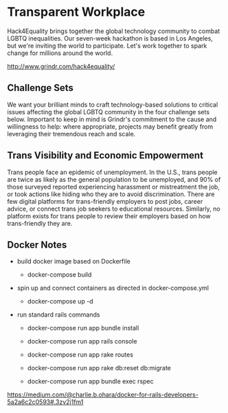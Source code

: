 # Transparent Workplace

Hack4Equality brings together the global technology community to combat LGBTQ inequalities. Our seven-week hackathon is based in Los Angeles, but we're inviting the world to participate. Let's work together to spark change for millions around the world.

http://www.grindr.com/hack4equality/

## Challenge Sets

We want your brilliant minds to craft technology-based solutions to critical issues affecting the global LGBTQ community in the four challenge sets below. Important to keep in mind is Grindr's commitment to the cause and willingness to help: where appropriate, projects may benefit greatly from leveraging their tremendous reach and scale.

## Trans Visibility and Economic Empowerment

Trans people face an epidemic of unemployment. In the U.S., trans people are twice as likely as the general population to be unemployed, and 90% of those surveyed reported experiencing harassment or mistreatment the job, or took actions like hiding who they are to avoid discrimination. There are few digital platforms for trans-friendly employers to post jobs, career advice, or connect trans job seekers to educational resources. Similarly, no platform exists for trans people to review their employers based on how trans-friendly they are.


## Docker Notes

- build docker image based on Dockerfile

  - docker-compose build

- spin up and connect containers as directed in docker-compose.yml

  - docker-compose up -d

- run standard rails commands

  - docker-compose run app bundle install

  - docker-compose run app rails console

  - docker-compose run app rake routes

  - docker-compose run app rake db:reset db:migrate

  - docker-compose run app bundle exec rspec

https://medium.com/@charlie.b.ohara/docker-for-rails-developers-5a2a6c2c0593#.3zv2j1fm1
